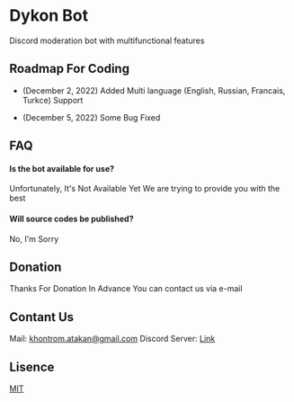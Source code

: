 # Dykon Bot

Discord moderation bot with multifunctional features


## Roadmap For Coding

- (December 2, 2022) Added Multi language (English, Russian, Francais, Turkce) Support 

- (December 5, 2022) Some Bug Fixed


  
## FAQ

#### Is the bot available for use?

Unfortunately, It's Not Available Yet We are trying to provide you with the best

#### Will source codes be published?

No, I'm Sorry

  
## Donation

Thanks For Donation In Advance You can contact us via e-mail

  
## Contant Us

Mail: khontrom.atakan@gmail.com Discord Server:
 [Link](https://discord.com)

  
## Lisence

[MIT](https://choosealicense.com/licenses/mit/)

